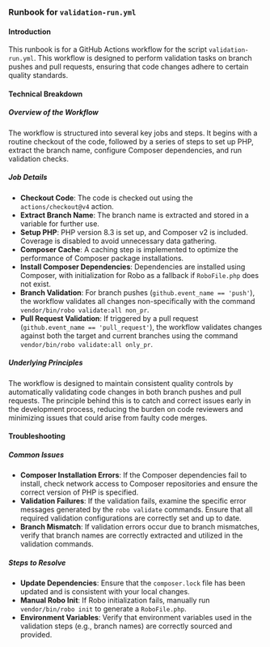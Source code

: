 ### Runbook for `validation-run.yml`

#### Introduction
This runbook is for a GitHub Actions workflow for the script `validation-run.yml`. This workflow is designed to perform validation tasks on branch pushes and pull requests, ensuring that code changes adhere to certain quality standards.

#### Technical Breakdown

##### Overview of the Workflow
The workflow is structured into several key jobs and steps. It begins with a routine checkout of the code, followed by a series of steps to set up PHP, extract the branch name, configure Composer dependencies, and run validation checks.

##### Job Details
- **Checkout Code**: The code is checked out using the `actions/checkout@v4` action.
- **Extract Branch Name**: The branch name is extracted and stored in a variable for further use.
- **Setup PHP**: PHP version 8.3 is set up, and Composer v2 is included. Coverage is disabled to avoid unnecessary data gathering.
- **Composer Cache**: A caching step is implemented to optimize the performance of Composer package installations.
- **Install Composer Dependencies**: Dependencies are installed using Composer, with initialization for Robo as a fallback if `RoboFile.php` does not exist.
- **Branch Validation**: For branch pushes (`github.event_name == 'push'`), the workflow validates all changes non-specifically with the command `vendor/bin/robo validate:all non_pr`.
- **Pull Request Validation**: If triggered by a pull request (`github.event_name == 'pull_request'`), the workflow validates changes against both the target and current branches using the command `vendor/bin/robo validate:all only_pr`.

##### Underlying Principles
The workflow is designed to maintain consistent quality controls by automatically validating code changes in both branch pushes and pull requests. The principle behind this is to catch and correct issues early in the development process, reducing the burden on code reviewers and minimizing issues that could arise from faulty code merges.

#### Troubleshooting

##### Common Issues
- **Composer Installation Errors**: If the Composer dependencies fail to install, check network access to Composer repositories and ensure the correct version of PHP is specified.
- **Validation Failures**: If the validation fails, examine the specific error messages generated by the `robo validate` commands. Ensure that all required validation configurations are correctly set and up to date.
- **Branch Mismatch**: If validation errors occur due to branch mismatches, verify that branch names are correctly extracted and utilized in the validation commands.

##### Steps to Resolve
- **Update Dependencies**: Ensure that the `composer.lock` file has been updated and is consistent with your local changes.
- **Manual Robo Init**: If Robo initialization fails, manually run `vendor/bin/robo init` to generate a `RoboFile.php`.
- **Environment Variables**: Verify that environment variables used in the validation steps (e.g., branch names) are correctly sourced and provided.
